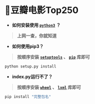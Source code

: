 # 🌈豆瓣电影Top250

* **如何安装使用 [`python3`](https://www.python.org/downloads) ？**

> **上网一查，你就知道**

* **如何使用pip3？**

> **按顺序安装 [`setuptools`](https://pypi.org/project/setuptools/#files) 、 [`pip`](https://pypi.org/project/pip/#files) 库即可**

```python
python setup.py install
```

* **index.py运行不了？**

> **按顺序安装 [`wheel`](https://pypi.org/project/wheel/#files) 、 [`lxml`](https://pypi.org/project/lxml/#files) 库即可**

```python
pip install "完整包名"
```
